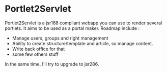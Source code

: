 # Portlet2Servlet
Portlet2Servlet is a jsr168 compliant webapp you can use to render several portlets.
It aims to be used as a portal maker.
Roadmap include :

 - Manage users, groups and right management
 - Ability to create structure/template and article, so manage content.
 - Write back office for that
 - some few others stuff

In the same time, I'll try to upgrade to jsr286.
